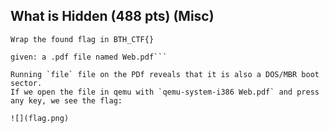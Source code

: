 ## What is Hidden (488 pts) (Misc)
```I think there is something more with this PDF, can you find it?
Wrap the found flag in BTH_CTF{}

given: a .pdf file named Web.pdf```

Running `file` file on the PDf reveals that it is also a DOS/MBR boot sector.
If we open the file in qemu with `qemu-system-i386 Web.pdf` and press any key, we see the flag:

![](flag.png)
